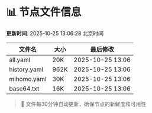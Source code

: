 # 📊 节点文件信息

**更新时间**: 2025-10-25 13:06:28 北京时间

| 文件名 | 大小 | 最后修改 |
|--------|------|----------|
| all.yaml | 20K | 2025-10-25 13:06 |
| history.yaml | 962K | 2025-10-25 13:06 |
| mihomo.yaml | 30K | 2025-10-25 13:06 |
| base64.txt | 16K | 2025-10-25 13:06 |

> 🔄 文件每30分钟自动更新，确保节点的新鲜度和可用性
